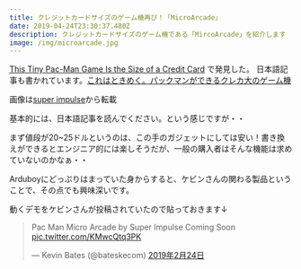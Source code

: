 ```yaml
---
title: クレジットカードサイズのゲーム機再び！「MicroArcade」
date: 2019-04-24T23:30:37.480Z
description: クレジットカードサイズのゲーム機である「MircoArcade」を紹介します
image: /img/microarcade.jpg
---
```

[This Tiny Pac-Man Game Is the Size of a Credit Card](https://gizmodo.com/this-tiny-pac-man-game-is-the-size-of-a-credit-card-1832123360) で発見した。
日本語記事も書かれています。[これはときめく。パックマンができるクレカ大のゲーム機](https://www.gizmodo.jp/2019/02/card-sized-pacman.html)

画像は[super impulse](https://superimpulse.com/tiny-arcade-product-images/)から転載

基本的には、日本語記事を読んでください。という感じですが・・

まず値段が20~25ドルというのは、この手のガジェットにしては安い！書き換えができるとエンジニア的には楽しそうだが、一般の購入者はそんな機能は求めていないのかなぁ・・

Arduboyにどっぷりはまっていた身からすると、ケビンさんの関わる製品ということで、その点でも興味深いです。

動くデモをケビンさんが投稿されていたので貼っておきます↓

<blockquote class="twitter-tweet" data-lang="ja"><p lang="en" dir="ltr">Pac Man Micro Arcade by Super Impulse Coming Soon <a href="https://t.co/KMwcQtq3PK">pic.twitter.com/KMwcQtq3PK</a></p>&mdash; Kevin Bates (@bateskecom) <a href="https://twitter.com/bateskecom/status/1099551088439521280?ref_src=twsrc%5Etfw">2019年2月24日</a></blockquote>
<script async src="https://platform.twitter.com/widgets.js" charset="utf-8"></script>

